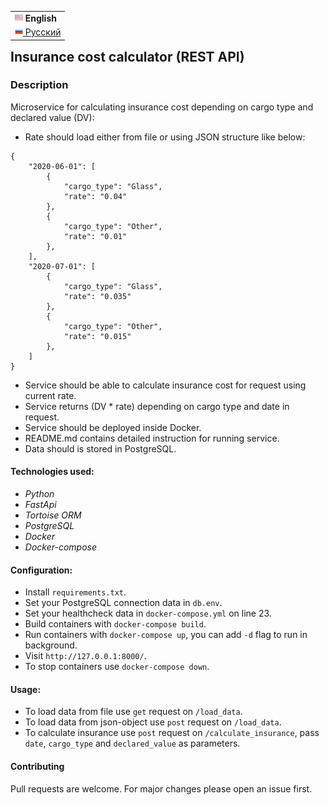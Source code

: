 <table align="right">
 <tr><td><b><img src="https://github.com/ggwmwgg/ggwmwgg/blob/main/images/us_s.png" height="13" alt=""> English</b></td></tr>
 <tr><td><a href="README.md"><img src="https://github.com/ggwmwgg/ggwmwgg/blob/main/images/ru.png" height="13" alt=""> Русский</a></td></tr>
</table>

## Insurance cost calculator (REST API)

### Description
Microservice for calculating insurance cost depending on cargo type and declared value (DV):
- Rate should load either from file or using JSON structure like below:
```
{
    "2020-06-01": [
        {
            "cargo_type": "Glass",
            "rate": "0.04"
        },
        {
            "cargo_type": "Other",
            "rate": "0.01"
        },
    ],
    "2020-07-01": [
        {
            "cargo_type": "Glass",
            "rate": "0.035"
        },
        {
            "cargo_type": "Other",
            "rate": "0.015"
        },
    ]
}
```
- Service should be able to calculate insurance cost for request using current rate.
- Service returns (DV * rate) depending on cargo type and date in request.
- Service should be deployed inside Docker.
- README.md contains detailed instruction for running service.
- Data should is stored in PostgreSQL.

#### Technologies used:
- *Python*
- *FastApi*
- *Tortoise ORM*
- *PostgreSQL*
- *Docker*
- *Docker-compose*

#### Configuration:
- Install ```requirements.txt```.
- Set your PostgreSQL connection data in ```db.env```.
- Set your healthcheck data in ```docker-compose.yml``` on line 23.
- Build containers with ```docker-compose build```.
- Run containers with ```docker-compose up```, you can add ```-d``` flag to run in background.
- Visit ```http://127.0.0.1:8000/```.
- To stop containers use ```docker-compose down```.

#### Usage:
- To load data from file use ```get``` request on ```/load_data```.
- To load data from json-object use ```post``` request on ```/load_data```.
- To calculate insurance use ```post``` request on ```/calculate_insurance```, pass ```date```, ```cargo_type``` and ```declared_value``` as parameters.

#### Contributing
Pull requests are welcome. For major changes please open an issue first.